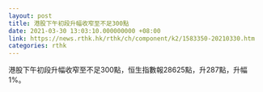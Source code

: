 ```yaml
---
layout: post
title: 港股下午初段升幅收窄至不足300點
date: 2021-03-30 13:03:10.000000000 +08:00
link: https://news.rthk.hk/rthk/ch/component/k2/1583350-20210330.htm
categories: rthk
---
```


港股下午初段升幅收窄至不足300點，恒生指數報28625點，升287點，升幅1%。
